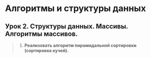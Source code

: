 # Алгоритмы и структуры данных

## Урок 2. Структуры данных. Массивы. Алгоритмы массивов.
> 1. **Реализовать алгоритм пирамидальной сортировки (сортировка кучей).**
